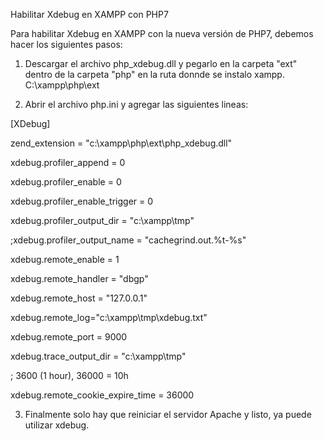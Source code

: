 Habilitar Xdebug en XAMPP con PHP7

Para habilitar Xdebug en XAMPP con la nueva versión de PHP7, debemos hacer los siguientes pasos:

1. Descargar el archivo php_xdebug.dll y pegarlo en la carpeta "ext" dentro de la carpeta "php" en la ruta donnde se instalo xampp.
C:\xampp\php\ext

2. Abrir el archivo php.ini y agregar las siguientes lineas:

[XDebug]

zend_extension = "c:\xampp\php\ext\php_xdebug.dll"

xdebug.profiler_append = 0

xdebug.profiler_enable = 0

xdebug.profiler_enable_trigger = 0

xdebug.profiler_output_dir = "c:\xampp\tmp"

;xdebug.profiler_output_name = "cachegrind.out.%t-%s"

xdebug.remote_enable = 1

xdebug.remote_handler = "dbgp"

xdebug.remote_host = "127.0.0.1"

xdebug.remote_log="c:\xampp\tmp\xdebug.txt"

xdebug.remote_port = 9000

xdebug.trace_output_dir = "c:\xampp\tmp"

; 3600 (1 hour), 36000 = 10h

xdebug.remote_cookie_expire_time = 36000


3. Finalmente solo hay que reiniciar el servidor Apache y listo, ya puede utilizar xdebug.
